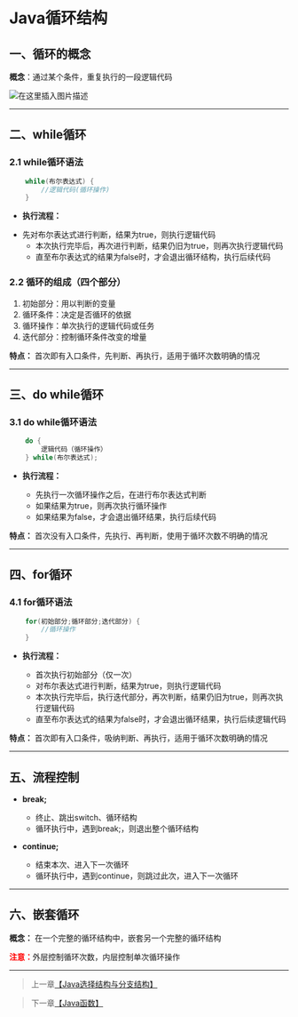 # Java循环结构



## 一、循环的概念

**概念**：通过某个条件，重复执行的一段逻辑代码

![在这里插入图片描述](https://gitee.com/Ziphtracks/Figurebed/raw/master/img/20200503181758.png)
****

## 二、while循环
### 2.1 while循环语法

```java
	while(布尔表达式) {
		//逻辑代码(循环操作)
	}
```

 - **执行流程：**
* 先对布尔表达式进行判断，结果为true，则执行逻辑代码
	* 本次执行完毕后，再次进行判断，结果仍旧为true，则再次执行逻辑代码
	* 直至布尔表达式的结果为false时，才会退出循环结构，执行后续代码

### 2.2 循环的组成（四个部分）

 1. 初始部分：用以判断的变量
 2. 循环条件：决定是否循环的依据
 3. 循环操作：单次执行的逻辑代码或任务
 4. 迭代部分：控制循环条件改变的增量

**特点：** 首次即有入口条件，先判断、再执行，适用于循环次数明确的情况
****
<a id="3"> </a>
## 三、do while循环
### 3.1 do while循环语法

```java
	do {
		逻辑代码（循环操作）
	} while(布尔表达式);
```

 - **执行流程：**

	*  先执行一次循环操作之后，在进行布尔表达式判断
	*  如果结果为true，则再次执行循环操作
	* 如果结果为false，才会退出循环结果，执行后续代码

**特点：** 首次没有入口条件，先执行、再判断，使用于循环次数不明确的情况
****
<a id="4"> </a>
## 四、for循环
### 4.1 for循环语法

```java
	for(初始部分;循环部分;迭代部分) {
		//循环操作
	}
```

 - **执行流程：**

	* 首次执行初始部分（仅一次）
	* 对布尔表达式进行判断，结果为true，则执行逻辑代码
	* 本次执行完毕后，执行迭代部分，再次判断，结果仍旧为true，则再次执行逻辑代码
	* 直至布尔表达式的结果为false时，才会退出循环结果，执行后续逻辑代码

**特点：** 首次即有入口条件，吸纳判断、再执行，适用于循环次数明确的情况
****
<a id="5"> </a>
## 五、流程控制
 - **break;**

	* 终止、跳出switch、循环结构
	* 循环执行中，遇到break;，则退出整个循环结构

 - **continue;**
	* 结束本次、进入下一次循环
	* 循环执行中，遇到continue，则跳过此次，进入下一次循环
****
<a id="6"> </a>
## 六、嵌套循环
**概念：** 在一个完整的循环结构中，嵌套另一个完整的循环结构

<font color="red">**注意：**</font>外层控制循环次数，内层控制单次循环操作
****



> 上一章[【Java选择结构与分支结构】](https://github.com/Ziphtracks/JavaLearningmanual/blob/master/docs/Java-Standard-Edition/Java选择结构与分支结构.md)

> 下一章[【Java函数】](https://github.com/Ziphtracks/JavaLearningmanual/blob/master/docs/Java-Standard-Edition/Java函数.md)	